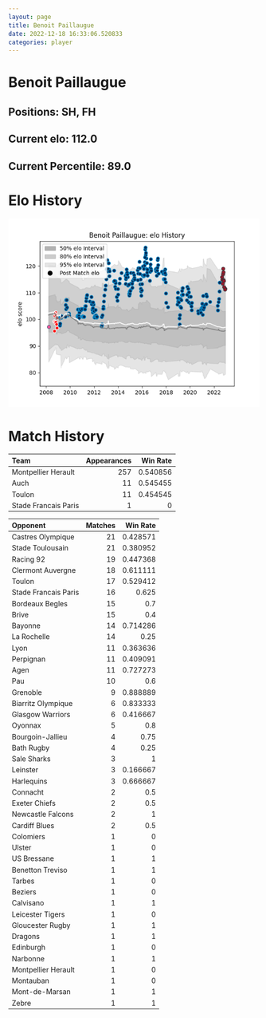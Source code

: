 ```yaml
---  
layout: page  
title: Benoit Paillaugue  
date: 2022-12-18 16:33:06.520833  
categories: player  
---
```

# Benoit Paillaugue

## Positions: SH, FH

## Current elo: 112.0

## Current Percentile: 89.0

# Elo History


![elo history](history_BenoitPaillaugue.png)
# Match History


| Team                 |   Appearances |   Win Rate |
|:---------------------|--------------:|-----------:|
| Montpellier Herault  |           257 |   0.540856 |
| Auch                 |            11 |   0.545455 |
| Toulon               |            11 |   0.454545 |
| Stade Francais Paris |             1 |   0        |

| Opponent             |   Matches |   Win Rate |
|:---------------------|----------:|-----------:|
| Castres Olympique    |        21 |   0.428571 |
| Stade Toulousain     |        21 |   0.380952 |
| Racing 92            |        19 |   0.447368 |
| Clermont Auvergne    |        18 |   0.611111 |
| Toulon               |        17 |   0.529412 |
| Stade Francais Paris |        16 |   0.625    |
| Bordeaux Begles      |        15 |   0.7      |
| Brive                |        15 |   0.4      |
| Bayonne              |        14 |   0.714286 |
| La Rochelle          |        14 |   0.25     |
| Lyon                 |        11 |   0.363636 |
| Perpignan            |        11 |   0.409091 |
| Agen                 |        11 |   0.727273 |
| Pau                  |        10 |   0.6      |
| Grenoble             |         9 |   0.888889 |
| Biarritz Olympique   |         6 |   0.833333 |
| Glasgow Warriors     |         6 |   0.416667 |
| Oyonnax              |         5 |   0.8      |
| Bourgoin-Jallieu     |         4 |   0.75     |
| Bath Rugby           |         4 |   0.25     |
| Sale Sharks          |         3 |   1        |
| Leinster             |         3 |   0.166667 |
| Harlequins           |         3 |   0.666667 |
| Connacht             |         2 |   0.5      |
| Exeter Chiefs        |         2 |   0.5      |
| Newcastle Falcons    |         2 |   1        |
| Cardiff Blues        |         2 |   0.5      |
| Colomiers            |         1 |   0        |
| Ulster               |         1 |   0        |
| US Bressane          |         1 |   1        |
| Benetton Treviso     |         1 |   1        |
| Tarbes               |         1 |   0        |
| Beziers              |         1 |   0        |
| Calvisano            |         1 |   1        |
| Leicester Tigers     |         1 |   0        |
| Gloucester Rugby     |         1 |   1        |
| Dragons              |         1 |   1        |
| Edinburgh            |         1 |   0        |
| Narbonne             |         1 |   1        |
| Montpellier Herault  |         1 |   0        |
| Montauban            |         1 |   0        |
| Mont-de-Marsan       |         1 |   1        |
| Zebre                |         1 |   1        |